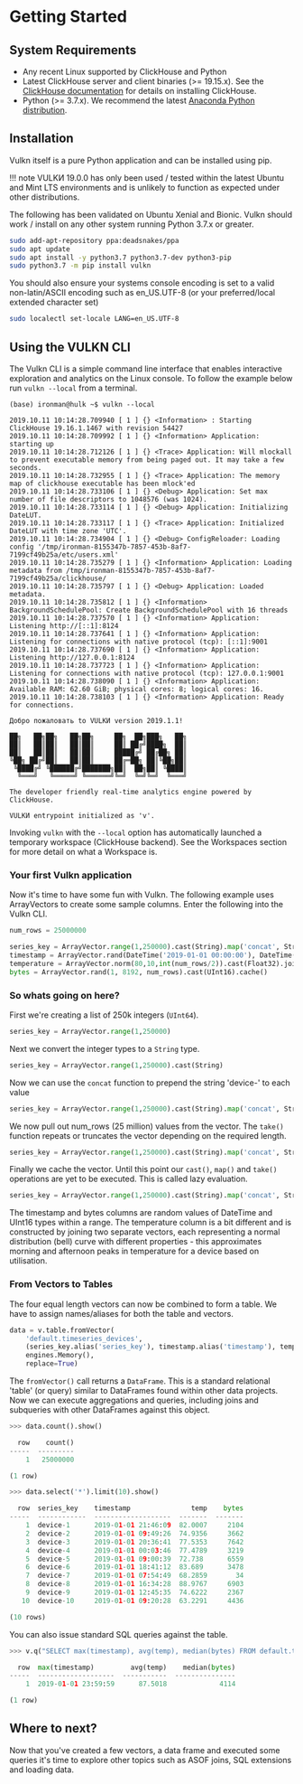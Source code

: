 # Getting Started

## System Requirements

- Any recent Linux supported by ClickHouse and Python
- Latest ClickHouse server and client binaries (>= 19.15.x). See the [ClickHouse documentation](https://clickhouse.yandex/docs/en/getting_started/#installation) for details on installing ClickHouse.
- Python (>= 3.7.x). We recommend the latest [Anaconda Python distribution](https://www.anaconda.com/distribution/).

## Installation

Vulkn itself is a pure Python application and can be installed using pip.

!!! note
    VULKИ 19.0.0 has only been used / tested within the latest Ubuntu and Mint LTS environments and is unlikely to function as expected under other distributions.

The following has been validated on Ubuntu Xenial and Bionic. Vulkn should work / install on any other system running Python 3.7.x or greater.

```bash
sudo add-apt-repository ppa:deadsnakes/ppa
sudo apt update
sudo apt install -y python3.7 python3.7-dev python3-pip
sudo python3.7 -m pip install vulkn
```

You should also ensure your systems console encoding is set to a valid non-latin/ASCII encoding such as en_US.UTF-8 (or your preferred/local extended character set)

```bash
sudo localectl set-locale LANG=en_US.UTF-8
```

## Using the VULKN CLI

The Vulkn CLI is a simple command line interface that enables interactive exploration and analytics on the Linux console. To follow the example below run ```vulkn --local``` from a terminal.

```text
(base) ironman@hulk ~$ vulkn --local

2019.10.11 10:14:28.709940 [ 1 ] {} <Information> : Starting ClickHouse 19.16.1.1467 with revision 54427
2019.10.11 10:14:28.709992 [ 1 ] {} <Information> Application: starting up
2019.10.11 10:14:28.712126 [ 1 ] {} <Trace> Application: Will mlockall to prevent executable memory from being paged out. It may take a few seconds.
2019.10.11 10:14:28.732955 [ 1 ] {} <Trace> Application: The memory map of clickhouse executable has been mlock'ed
2019.10.11 10:14:28.733106 [ 1 ] {} <Debug> Application: Set max number of file descriptors to 1048576 (was 1024).
2019.10.11 10:14:28.733114 [ 1 ] {} <Debug> Application: Initializing DateLUT.
2019.10.11 10:14:28.733117 [ 1 ] {} <Trace> Application: Initialized DateLUT with time zone 'UTC'.
2019.10.11 10:14:28.734904 [ 1 ] {} <Debug> ConfigReloader: Loading config '/tmp/ironman-8155347b-7857-453b-8af7-7199cf49b25a/etc/users.xml'
2019.10.11 10:14:28.735279 [ 1 ] {} <Information> Application: Loading metadata from /tmp/ironman-8155347b-7857-453b-8af7-7199cf49b25a/clickhouse/
2019.10.11 10:14:28.735797 [ 1 ] {} <Debug> Application: Loaded metadata.
2019.10.11 10:14:28.735812 [ 1 ] {} <Information> BackgroundSchedulePool: Create BackgroundSchedulePool with 16 threads
2019.10.11 10:14:28.737570 [ 1 ] {} <Information> Application: Listening http://[::1]:8124
2019.10.11 10:14:28.737641 [ 1 ] {} <Information> Application: Listening for connections with native protocol (tcp): [::1]:9001
2019.10.11 10:14:28.737690 [ 1 ] {} <Information> Application: Listening http://127.0.0.1:8124
2019.10.11 10:14:28.737723 [ 1 ] {} <Information> Application: Listening for connections with native protocol (tcp): 127.0.0.1:9001
2019.10.11 10:14:28.738090 [ 1 ] {} <Information> Application: Available RAM: 62.60 GiB; physical cores: 8; logical cores: 16.
2019.10.11 10:14:28.738103 [ 1 ] {} <Information> Application: Ready for connections.

Добро пожаловать to VULKИ version 2019.1.1!

██╗   ██╗██╗   ██╗██╗     ██╗  ██╗███╗   ██╗
██║   ██║██║   ██║██║     ██║ ██╔╝████╗  ██║
██║   ██║██║   ██║██║     █████╔╝ ██╔██╗ ██║
╚██╗ ██╔╝██║   ██║██║     ██╔═██╗ ██║╚██╗██║
 ╚████╔╝ ╚██████╔╝███████╗██║  ██╗██║ ╚████║
  ╚═══╝   ╚═════╝ ╚══════╝╚═╝  ╚═╝╚═╝  ╚═══╝                    

The developer friendly real-time analytics engine powered by ClickHouse.

VULKИ entrypoint initialized as 'v'.
```

Invoking ```vulkn``` with the ```--local``` option has automatically launched a temporary workspace (ClickHouse backend). See the Workspaces section for more detail on what a Workspace is.

### Your first Vulkn application

Now it's time to have some fun with Vulkn. The following example uses ArrayVectors to create some sample columns. Enter the following into the Vulkn CLI.
```python
num_rows = 25000000

series_key = ArrayVector.range(1,250000).cast(String).map('concat', String('device-')).take(num_rows).cache()
timestamp = ArrayVector.rand(DateTime('2019-01-01 00:00:00'), DateTime('2019-01-01 23:59:59'), num_rows).cast(DateTime).cache()
temperature = ArrayVector.norm(80,10,int(num_rows/2)).cast(Float32).join(ArrayVector.norm(95,5,int(num_rows/2)).cast(Float32)).cache()
bytes = ArrayVector.rand(1, 8192, num_rows).cast(UInt16).cache()
```

### So whats going on here?

First we're creating a list of 250k integers (```UInt64```).

```python
series_key = ArrayVector.range(1,250000)
```

Next we convert the integer types to a ```String``` type.

```python
series_key = ArrayVector.range(1,250000).cast(String)
```

Now we can use the ```concat``` function to prepend the string 'device-' to each value

```python
series_key = ArrayVector.range(1,250000).cast(String).map('concat', String('device-'))
```

We now pull out num_rows (25 million) values from the vector. The ```take()``` function repeats or truncates the vector depending on the required length.

```python
series_key = ArrayVector.range(1,250000).cast(String).map('concat', String('device-')).take(num_rows)
```

Finally we cache the vector. Until this point our ```cast()```, ```map()``` and ```take()``` operations are yet to be executed. This is called lazy evaluation.

```python
series_key = ArrayVector.range(1,250000).cast(String).map('concat', String('device-')).take(num_rows).cache()
```

The timestamp and bytes columns are random values of DateTime and UInt16 types within a range. The temperature column is a bit different and is constructed by joining two separate vectors, each representing a normal distribution (bell) curve with different properties - this approximates morning and afternoon peaks in temperature for a device based on utilisation. 

### From Vectors to Tables

The four equal length vectors can now be combined to form a table. We have to assign names/aliases for both the table and vectors.

```python
data = v.table.fromVector(
    'default.timeseries_devices',
    (series_key.alias('series_key'), timestamp.alias('timestamp'), temperature.alias('temp'), bytes.alias('bytes')),
    engines.Memory(),
    replace=True)
```

The ```fromVector()``` call returns a ```DataFrame```. This is a standard relational 'table' (or query) similar to DataFrames found within other data projects. Now we can execute aggregations and queries, including joins and subqueries with other DataFrames against this object.

```python
>>> data.count().show()

  row    count()
-----  ---------
    1   25000000

(1 row)

>>> data.select('*').limit(10).show()

  row  series_key    timestamp               temp    bytes
-----  ------------  -------------------  -------  -------
    1  device-1      2019-01-01 21:46:09  82.0007     2104
    2  device-2      2019-01-01 09:49:26  74.9356     3662
    3  device-3      2019-01-01 20:36:41  77.5353     7642
    4  device-4      2019-01-01 00:03:46  77.4789     3219
    5  device-5      2019-01-01 09:00:39  72.738      6559
    6  device-6      2019-01-01 18:41:12  83.689      3478
    7  device-7      2019-01-01 07:54:49  68.2859       34
    8  device-8      2019-01-01 16:34:28  88.9767     6903
    9  device-9      2019-01-01 12:45:35  74.6222     2367
   10  device-10     2019-01-01 09:20:28  63.2291     4436

(10 rows)
```

You can also issue standard SQL queries against the table.

```python
>>> v.q("SELECT max(timestamp), avg(temp), median(bytes) FROM default.timeseries_devices").show()

  row  max(timestamp)         avg(temp)    median(bytes)
-----  -------------------  -----------  ---------------
    1  2019-01-01 23:59:59      87.5018             4114

(1 row)
```

## Where to next?

Now that you've created a few vectors, a data frame and executed some queries it's time to explore other topics such as ASOF joins, SQL extensions and loading data.

